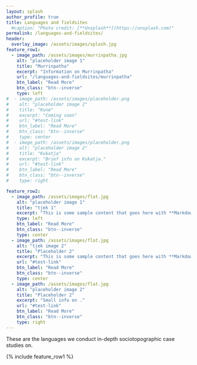 ```yaml
---
layout: splash
author_profile: true
title: Languages and fieldsites
  #caption: "Photo credit: [**Unsplash**](https://unsplash.com)"
permalink: /languages-and-fieldsites/
header:
  overlay_image: /assets/images/splash.jpg
feature_row1:
  - image_path: /assets/images/murrinpatha.jpg
    alt: "placeholder image 1"
    title: "Murrinpatha"
    excerpt: "Information on Murrinpatha"
    url: "/languages-and-fieldsites/murrinpatha"
    btn_label: "Read More"
    btn_class: "btn--inverse"
    type: left
#  - image_path: /assets/images/placeholder.png
#    alt: "placeholder image 2"
#    title: "Kune"
#    excerpt: "Coming soon"
#    url: "#test-link"
#    btn_label: "Read More"
#    btn_class: "btn--inverse"
#    type: center
#  - image_path: /assets/images/placeholder.png
#    alt: "placeholder image 2"
#    title: "Kukatja"
#    excerpt: "Brief info on Kukatja."
#    url: "#test-link"
#    btn_label: "Read More"
#    btn_class: "btn--inverse"
#    type: right

feature_row2:
  - image_path: /assets/images/flat.jpg
    alt: "placeholder image 1"
    title: "tjek 1"
    excerpt: "This is some sample content that goes here with **Markdown** formatting."
    type: left
    btn_label: "Read More"
    btn_class: "btn--inverse"
    type: center
  - image_path: /assets/images/flat.jpg
    alt: "tjek image 2"
    title: "Placeholder 2"
    excerpt: "This is some sample content that goes here with **Markdown** formatting."
    url: "#test-link"
    btn_label: "Read More"
    btn_class: "btn--inverse"
    type: center
  - image_path: /assets/images/flat.jpg
    alt: "placeholder image 2"
    title: "Placeholder 2"
    excerpt: "Small info on ."
    url: "#test-link"
    btn_label: "Read More"
    btn_class: "btn--inverse"
    type: right
---
```

These are the languages we conduct in-depth sociotopographic case studies on.

{% include feature_row1 %}

<!-- When more languages are added add {% include feature_row2 %}. -->
